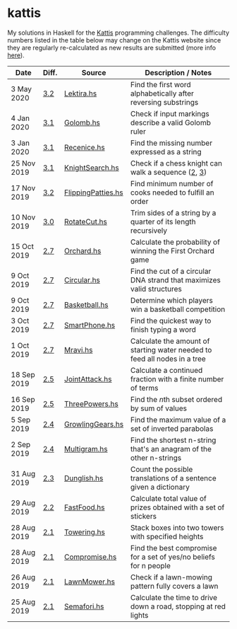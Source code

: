 # kattis

My solutions in Haskell for the [Kattis](https://open.kattis.com/problems?order=problem_difficulty) programming challenges. The difficulty numbers listed in the table below may change on the Kattis website since they are regularly re-calculated as new results are submitted (more info [here](https://open.kattis.com/help/ranklist)).

Date | Diff. | Source | Description / Notes
--- | --- | --- | ---
3 May 2020 | [3.2](https://open.kattis.com/problems/lektira) | [Lektira.hs](src/Lektira.hs) | Find the first word alphabetically after reversing substrings
4 Jan 2020 | [3.1](https://open.kattis.com/problems/golombrulers) | [Golomb.hs](src/Golomb.hs) | Check if input markings describe a valid Golomb ruler
3 Jan 2020 | [3.1](https://open.kattis.com/problems/recenice) | [Recenice.hs](src/Recenice.hs) | Find the missing number expressed as a string
25 Nov 2019 | [3.1](https://open.kattis.com/problems/knightsearch) | [KnightSearch.hs](src/KnightSearch.hs) | Check if a chess knight can walk a sequence ([2](src/KnightSearch2.hs), [3](src/KnightSearch3.hs))
17 Nov 2019 | [3.2](https://open.kattis.com/problems/flippingpatties) | [FlippingPatties.hs](src/FlippingPatties.hs) | Find minimum number of cooks needed to fulfill an order
10 Nov 2019 | [3.0](https://open.kattis.com/problems/rotatecut) | [RotateCut.hs](src/RotateCut.hs) | Trim sides of a string by a quarter of its length recursively
15 Oct 2019 | [2.7](https://open.kattis.com/problems/orchard) | [Orchard.hs](src/Orchard.hs) | Calculate the probability of winning the First Orchard game
9 Oct 2019 | [2.7](https://open.kattis.com/problems/circular) | [Circular.hs](src/Circular.hs) | Find the cut of a circular DNA strand that maximizes valid structures
9 Oct 2019 | [2.7](https://open.kattis.com/problems/competitivearcadebasketball) | [Basketball.hs](src/Basketball.hs) | Determine which players win a basketball competition
3 Oct 2019 | [2.7](https://open.kattis.com/problems/smartphone) | [SmartPhone.hs](src/SmartPhone.hs) | Find the quickest way to finish typing a word
1 Oct 2019 | [2.7](https://open.kattis.com/problems/mravi) | [Mravi.hs](src/Mravi.hs) | Calculate the amount of starting water needed to feed all nodes in a tree
18 Sep 2019 | [2.5](https://open.kattis.com/problems/jointattack) | [JointAttack.hs](src/JointAttack.hs) | Calculate a continued fraction with a finite number of terms
16 Sep 2019 | [2.5](https://open.kattis.com/problems/threepowers) | [ThreePowers.hs](src/ThreePowers.hs) | Find the <i>n</i>th subset ordered by sum of values
5 Sep 2019 | [2.4](https://open.kattis.com/problems/growlinggears) | [GrowlingGears.hs](src/GrowlingGears.hs) | Find the maximum value of a set of inverted parabolas
2 Sep 2019 | [2.4](https://open.kattis.com/problems/multigram) | [Multigram.hs](src/Multigram.hs) | Find the shortest n-string that's an anagram of the other n-strings
31 Aug 2019 | [2.3](https://open.kattis.com/problems/dunglish) | [Dunglish.hs](src/Dunglish.hs) | Count the possible translations of a sentence given a dictionary
29 Aug 2019 | [2.2](https://open.kattis.com/problems/fastfood) | [FastFood.hs](src/FastFood.hs) | Calculate total value of prizes obtained with a set of stickers
28 Aug 2019 | [2.1](https://open.kattis.com/problems/towering) | [Towering.hs](src/Towering.hs) | Stack boxes into two towers with specified heights
28 Aug 2019 | [2.1](https://open.kattis.com/problems/compromise) | [Compromise.hs](src/Compromise.hs) | Find the best compromise for a set of yes/no beliefs for n people
26 Aug 2019 | [2.1](https://open.kattis.com/problems/lawnmower) | [LawnMower.hs](src/LawnMower.hs) | Check if a lawn-mowing pattern fully covers a lawn
25 Aug 2019 | [2.1](https://open.kattis.com/problems/semafori) | [Semafori.hs](src/Semafori.hs) | Calculate the time to drive down a road, stopping at red lights

